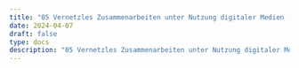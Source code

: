 ```yaml
---
title: "05 Vernetzles Zusammenarbeiten unter Nutzung digitaler Medien (⌡ 4 III Nr. 5)"
date: 2024-04-07
draft: false
type: docs
description: "05 Vernetzles Zusammenarbeiten unter Nutzung digitaler Medien (⌡ 4 III Nr. 5) description"
---
```


